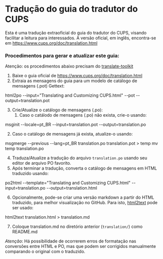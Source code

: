 # Tradução do guia do tradutor do CUPS

Esta é uma tradução extraoficial do guia do tradutor do CUPS, visando facilitar a leitura para interessados. A versão oficial, em inglês, encontra-se em https://www.cups.org/doc/translation.html

### Procedimentos para gerar e atualizar este guia:

Atenção: os procedimentos abaixo precisam do [translate-toolkit](http://toolkit.translatehouse.org/)

1. Baixe o guia oficial de https://www.cups.org/doc/translation.html
2. Extraia as mensagens do guia para um modelo de catálogo de mensagens (.pot) Gettext:

 html2po --input="Translating and Customizing CUPS.html" --pot --output=translation.pot

3. Crie/Atualize o catálogo de mensagens (.po):
   1. Caso o catálodo de mensagens (.po) não exista, crie-o usando:

 msginit --locale=pt_BR --input=translation.pot --output=translation.po

   2. Caso o catálogo de mensagens já exista, atualize-o usando:

 msgmerge --previous --lang=pt_BR translation.po translation.pot > temp
 mv temp translation.po

4. Traduza/Atualize a tradução do arquivo `translation.po` usando seu editor de arquivo PO favorito.
5. Após terminar a tradução, converta o catálogo de mensagens em HTML traduzido usando:

 po2html --template="Translating and Customizing CUPS.html" --input=translation.po --output=translation.html

6. Opcionalmente, pode-se criar uma versão markdown a partir do HTML traduzido, para melhor visualização no GitHub. Para isto, [html2text](http://alir3z4.github.io/html2text/) pode ser usado:

 html2text translation.html > translation.md

7. Coloque translation.md no diretório anterior (`translation/`) como README.md

*Atenção*: Há possibilidade de ocorrerem erros de formatação nas conversões entre HTML e PO, mas que podem ser corrigidos manualmente comparando o original com o traduzido.
